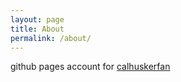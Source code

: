 ```yaml
---
layout: page
title: About
permalink: /about/
---
```


github pages account for [calhuskerfan](https://github.com/calhuskerfan)

